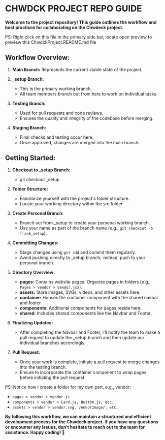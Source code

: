 # CHWDCK PROJECT REPO GUIDE

**Welcome to the project repository! This guide outlines the workflow and best practices for collaborating on the Chwdeck project.**

PS: Right click on this file in the primary side bar, locate open preview to preview this ChwdckProject.README.md file

## Workflow Overview:

1. **Main Branch:** Represents the current stable state of the project.

2. **_setup Branch:**
   - This is the primary working branch.
   - All team members branch out from here to work on individual tasks.

3. **Testing Branch:**
   - Used for pull requests and code reviews.
   - Ensures the quality and integrity of the codebase before merging.

4. **Staging Branch:**
   - Final checks and testing occur here.
   - Once approved, changes are merged into the main branch.

## Getting Started:

1. **Checkout to _setup Branch:**
   - git checkout _setup

2. **Folder Structure:**
   - Familiarize yourself with the project's folder structure.
   - Locate your working directory within the src folder.

3. **Create Personal Branch:**
   - Branch out from _setup to create your personal working branch.
   - Use your name as part of the branch name (e.g., `git checkout -b frank_setup`).

4. **Committing Changes:**
   - Stage changes using `git add` and commit them regularly.
   - Avoid pushing directly to _setup branch; instead, push to your personal branch.

5. **Directory Overview:**
   - **pages:** Contains website pages. Organize pages in folders (e.g., `Pages > vendor > Vendor.jsx`).
   - **assets:** Store images, SVGs, videos, and other assets here.
   - **container:** Houses the container component with the shared navbar and footer.
   - **components:** Additional components for pages reside here.
   - **shared:** Includes shared components like the Navbar and Footer.

6. **Finalizing Updates:**
   - After completing the Navbar and Footer, I'll notify the team to make a pull request to update the _setup branch and then update our individual branches accordingly.

7. **Pull Request:**
   - Once your work is complete, initiate a pull request to merge changes into the testing branch.
   - Ensure to incorporate the container component to wrap pages before initiating the pull request.

PS: Notice how I create a folder for my own part, e.g., vendor:
   - `pages > vendor > vendor.js`
   - `components > vendor > Card.js, Button.js, etc.`
   - `assets > vendor > vendor.svg, vendorImage/, etc.`

**By following this workflow, we can maintain a structured and efficient development process for the Chwdeck project. If you have any questions or encounter any issues, don't hesitate to reach out to the team for assistance. Happy coding! 🚀**
